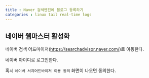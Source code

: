 ```yaml
---
title : Naver 검색엔진에 블로그 등록하기
categories : linux tail real-time logs
---
```


## 네이버 웹마스터 활성화


네이버 검색 어드마이저(<https://searchadvisor.naver.com/>)로 이동한다.


네이버 아이디로 로그인한다.

혹시 `네이버 서치어드바이저 이용 동의` 화면이 나오면 동의한다.

